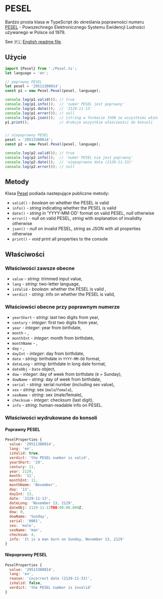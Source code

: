 # PESEL

Bardzo prosta klasa w TypeScript do określania poprawności numeru [PESEL](https://pl.wikipedia.org/wiki/PESEL) - Powszechnego Elektronicznego Systemu Ewidencji Ludności używanego w Polsce od 1979.

See 🇵🇱 [English readme file](README.md).

## Użycie

```typescript
import {Pesel} from './Pesel.ts';
let language = 'en';

// poprawny PESEL
let pesel = '29511300014';
const p1 = new Pesel.Pesel(pesel, language);

console.log(p1.valid()); // true
console.log(p1.info());  // 'numer PESEL jest poprawny'
console.log(p1.date());  // '2129-11-13'
console.log(p1.error()); // null
console.log(p1.json());  // {string w formacie JSON ze wszystkimi właściwościami}
p1.print();              // drukuje wszystkie właściwości do konsoli


// niepoprawny PESEL
pesel = '29513300014';
const p2 = new Pesel.Pesel(pesel, language);

console.log(p2.valid()); // true
console.log(p2.info());  // 'numer PESEL nie jest poprawny'
console.log(p2.date());  // 'niepoprawna data (2129-11-33)'
console.log(p2.error()); // null
```

## Metody

Klasa [Pesel](Pesel.ts) podiada nastepujące publiczne metody:

- `valid()` - _boolean_ on whether the PESEL is valid 
- `info()` - _string_ indicating whether the PESEL is valid 
- `date()` - _string_ in 'YYYY-MM-DD' format on valid PESEL, _null_ otherwise
- `error()` - _null_ on valid PESEL, _string_ with explanation of invalidity otherwise
- `json()` - _null_ on invalid PESEL, _string_ as JSON with all properties otherwise
- `print()` - _void_ print all properties to the console

## Właściwości

### Właściwości zawsze obecne

- `value` - _string_: trimmed input value,
- `lang` - _string_: two-letter language,
- `isValid` - _boolean_: whether the PESEL is valid ,
- `verdict` - _string_: info on whether the PESEL is valid,

### Właściowści obecne przy poprawnym numerze

- `yearShort` - _string_: last two digits from year,
- `century` - _integer_: first two digits from year,
- `year` - _integer_: year from birthdate,
- `month` - ,
- `monthInt` - _integer_: month from birthdate,
- `monthName` - ,
- `day` - ,
- `dayInt` - _integer_: day from birthdate,
- `date` - _string_: birthdate in `YYYY-MM-DD` format,
- `dateLong` - _string_: birthdate in long date format,
- `dateObj` - `Date` object,
- `dow` - _integer_: day of week from birthdate (`0` = Sunday),
- `dowName` - _string_: day of week from birthdate,
- `serial` - _string_: serial number (including sex value),
- `sex` - _string_: sex (`male`/`female`),
- `sexName` - _string_: sex (male/female),
- `checksum` - _integer_: checksum (last digit),
- `info` - _string_: human-readable info on PESEL.

### Właściwości wydrukowane do konsoli

#### Poprawny PESEL

```javascript
PeselProperties {
  value: '29511300014',
  lang: 'en',
  isValid: true,
  verdict: 'the PESEL number is valid',
  yearShort: '29',
  century: 21,
  year: 2129,
  month: '11',
  monthInt: 11,
  monthName: 'November',
  day: '13',
  dayInt: 13,
  date: '2129-11-13',
  dateLong: 'November 13, 2129',
  dateObj: 2129-11-13T00:00:00.000Z,
  dow: 0,
  dowName: 'Sunday',
  serial: '0001',
  sex: 'male',
  sexName: 'man',
  checksum: 4,
  info: 'It is a man born on Sunday, November 13, 2129'
}
```

#### Niepoprawny PESEL

```javascript
PeselProperties {
  value: '29513300014',
  lang: 'en',
  reason: 'incorrect date (2129-11-33)',
  isValid: false,
  verdict: 'the PESEL number is invalid'
}
```
